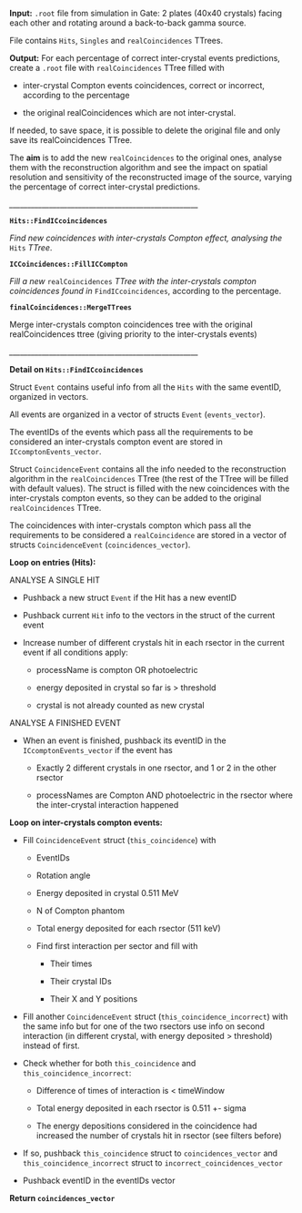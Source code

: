 **Input:**
``.root`` file from simulation in Gate: 2 plates (40x40 crystals) facing each other and rotating around a back-to-back gamma source.

File contains ``Hits``, ``Singles`` and ``realCoincidences`` TTrees.

**Output:**
For each percentage of correct inter-crystal events predictions, create a ``.root`` file with ``realCoincidences`` TTree filled with

  * inter-crystal Compton events coincidences, correct or incorrect, according to the percentage

  * the original realCoincidences which are not inter-crystal.

If needed, to save space, it is possible to delete the original file and only save its realCoincidences TTree.



The **aim** is to add the new ``realCoincidences`` to the original ones, analyse them with the reconstruction algorithm and see the impact on spatial resolution and sensitivity of the reconstructed image of the source, varying the percentage of correct inter-crystal predictions.



*____________________________________________________*

**``Hits::FindICcoincidences``**

*Find new coincidences with inter-crystals Compton effect, analysing the* ``Hits`` *TTree*.


**``ICCoincidences::FillICCompton``**

*Fill a new* ``realCoincidences`` *TTree with the inter-crystals compton coincidences found in* ``FindICcoincidences``, according to the percentage.

**``finalCoincidences::MergeTTrees``**

Merge inter-crystals compton coincidences tree with the original realCoincidences ttree (giving priority to the inter-crystals events)

*____________________________________________________*

**Detail on ``Hits::FindICcoincidences``**

Struct ``Event`` contains useful info from all the ``Hits`` with the same eventID, organized in vectors.

All events are organized in a vector of structs ``Event`` (``events_vector``).

The eventIDs of the events which pass all the requirements to be considered an inter-crystals compton event are stored in ``ICcomptonEvents_vector``.

Struct ``CoincidenceEvent`` contains all the info needed to the reconstruction algorithm in the ``realCoincidences`` TTree (the rest of the TTree will be filled with default values). The struct is filled with the new coincidences with the inter-crystals compton events, so they can be added to the original ``realCoincidences`` TTree.

  The coincidences with inter-crystals compton which pass all the requirements to be considered a ``realCoincidence`` are stored in a vector of structs ``CoincidenceEvent`` (``coincidences_vector``).

**Loop on entries (****Hits****):**

ANALYSE A SINGLE HIT
* Pushback a new struct ``Event`` if the Hit has a new eventID

* Pushback current ``Hit`` info to the vectors in the struct of the current event

* Increase number of different crystals hit in each rsector in the current event if all conditions apply:

    * processName is compton OR photoelectric

    * energy deposited in crystal so far is > threshold

    * crystal is not already counted as new crystal


ANALYSE A FINISHED EVENT

* When an event is finished, pushback its eventID in the ``ICcomptonEvents_vector`` if the event has

    * Exactly 2 different crystals in one rsector, and 1 or 2 in the other rsector

    * processNames are Compton AND photoelectric in the rsector where the inter-crystal interaction happened

****Loop on inter-crystals compton events:****

* Fill ``CoincidenceEvent`` struct (``this_coincidence``) with

    * EventIDs

    * Rotation angle

    * Energy deposited in crystal 0.511 MeV

    * N of Compton phantom

    * Total energy deposited for each rsector (511 keV)

    * Find first interaction per sector and fill with

        * Their times

        * Their crystal IDs

        * Their X and Y positions

* Fill another ``CoincidenceEvent`` struct (``this_coincidence_incorrect``) with the same info but for one of the two rsectors use info on second interaction (in different crystal, with energy deposited > threshold) instead of first.

* Check whether for both ``this_coincidence`` and ``this_coincidence_incorrect``:

    * Difference of times of interaction is < timeWindow

    * Total energy deposited in each rsector is 0.511 +- sigma

    * The energy depositions considered in the coincidence had increased the number of crystals hit in rsector (see filters before)

* If so, pushback ``this_coincidence`` struct to ``coincidences_vector`` and ``this_coincidence_incorrect`` struct to ``incorrect_coincidences_vector``

* Pushback eventID in the eventIDs vector



**Return ``coincidences_vector``**
